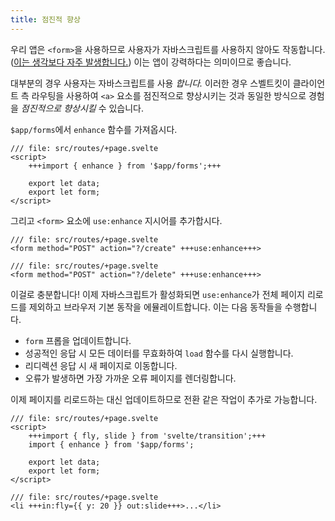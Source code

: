```yaml
---
title: 점진적 향상
---
```


우리 앱은 `<form>`을 사용하므로 사용자가 자바스크립트를 사용하지 않아도 작동합니다. ([이는 생각보다 자주 발생합니다.](https://kryogenix.org/code/browser/everyonehasjs.html)) 이는 앱이 강력하다는 의미이므로 좋습니다.

대부분의 경우 사용자는 자바스크립트를 사용 _합니다._ 이러한 경우 스벨트킷이 클라이언트 측 라우팅을 사용하여 `<a>` 요소를 점진적으로 향상시키는 것과 동일한 방식으로 경험을 _점진적으로 향상시킬_ 수 있습니다.

`$app/forms`에서 `enhance` 함수를 가져옵시다.

```svelte
/// file: src/routes/+page.svelte
<script>
	+++import { enhance } from '$app/forms';+++

	export let data;
	export let form;
</script>
```

그리고 `<form>` 요소에 `use:enhance` 지시어를 추가합시다.

```svelte
/// file: src/routes/+page.svelte
<form method="POST" action="?/create" +++use:enhance+++>
```

```svelte
/// file: src/routes/+page.svelte
<form method="POST" action="?/delete" +++use:enhance+++>
```

이걸로 충분합니다! 이제 자바스크립트가 활성화되면 `use:enhance`가 전체 페이지 리로드를 제외하고 브라우저 기본 동작을 에뮬레이트합니다. 이는 다음 동작들을 수행합니다.

- `form` 프롭을 업데이트합니다.
- 성공적인 응답 시 모든 데이터를 무효화하여 `load` 함수를 다시 실행합니다.
- 리디렉션 응답 시 새 페이지로 이동합니다.
- 오류가 발생하면 가장 가까운 오류 페이지를 렌더링합니다.

이제 페이지를 리로드하는 대신 업데이트하므로 전환 같은 작업이 추가로 가능합니다.

```svelte
/// file: src/routes/+page.svelte
<script>
	+++import { fly, slide } from 'svelte/transition';+++
	import { enhance } from '$app/forms';

	export let data;
	export let form;
</script>
```

```svelte
/// file: src/routes/+page.svelte
<li +++in:fly={{ y: 20 }} out:slide+++>...</li>
```
